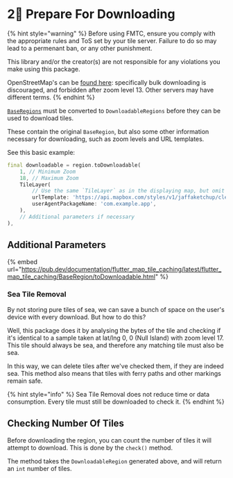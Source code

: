 # 2⃣ Prepare For Downloading

{% hint style="warning" %}
Before using FMTC, ensure you comply with the appropriate rules and ToS set by your tile server. Failure to do so may lead to a permenant ban, or any other punishment.

This library and/or the creator(s) are not responsible for any violations you make using this package.

OpenStreetMap's can be [found here](https://operations.osmfoundation.org/policies/tiles): specifically bulk downloading is discouraged, and forbidden after zoom level 13. Other servers may have different terms.
{% endhint %}

[`BaseRegions`](regions.md) must be converted to `DownloadableRegions` before they can be used to download tiles.

These contain the original `BaseRegion`, but also some other information necessary for downloading, such as zoom levels and URL templates.

See this basic example:

```dart
final downloadable = region.toDownloadable(
    1, // Minimum Zoom
    18, // Maximum Zoom
    TileLayer(
        // Use the same `TileLayer` as in the displaying map, but omit the `tileProvider`
        urlTemplate: 'https://api.mapbox.com/styles/v1/jaffaketchup/cle0ehaiz00j101qqr14f8mm3/tiles/256/{z}/{x}/{y}@2x',
        userAgentPackageName: 'com.example.app',
    ),
    // Additional parameters if necessary
),
```

## Additional Parameters

{% embed url="https://pub.dev/documentation/flutter_map_tile_caching/latest/flutter_map_tile_caching/BaseRegion/toDownloadable.html" %}

### Sea Tile Removal

By not storing pure tiles of sea, we can save a bunch of space on the user's device with every download. But how to do this?

Well, this package does it by analysing the bytes of the tile and checking if it's identical to a sample taken at lat/lng 0, 0 (Null Island) with zoom level 17. This tile should always be sea, and therefore any matching tile must also be sea.

In this way, we can delete tiles after we've checked them, if they are indeed sea. This method also means that tiles with ferry paths and other markings remain safe.

{% hint style="info" %}
Sea Tile Removal does not reduce time or data consumption. Every tile must still be downloaded to check it.
{% endhint %}

## Checking Number Of Tiles

Before downloading the region, you can count the number of tiles it will attempt to download. This is done by the `check()` method.

The method takes the `DownloadableRegion` generated above, and will return an `int` number of tiles.
